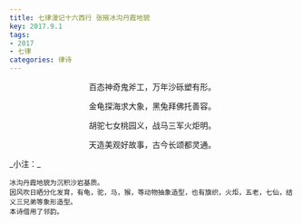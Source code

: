 ```yaml
---
title: 七律漫记十六西行 张掖冰沟丹霞地貌
key: 2017.9.1
tags: 
- 2017
- 七律
categories: 律诗
---
```


<p align="center">百态神奇鬼斧工，万年沙砾塑有形。
</p>
<p align="center">金龟探海求大象，黑兔拜佛托善容。
</p>
<p align="center">胡驼七女桃园义，战马三军火炬明。
</p>
<p align="center">天造美观好故事，古今长颂都灵通。
</p>
_小注：_

```
冰沟丹霞地貌为沉积沙岩基质。
因风吹日晒分化发育，有龟，驼，马，猴，等动物抽象造型，也有旗织，火炬，五老，七仙，结义三兄弟等象形造型。
本诗借用了邻韵。
```
